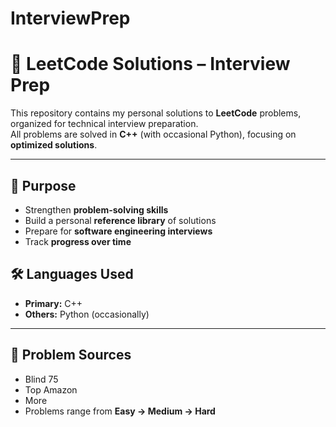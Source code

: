 # InterviewPrep

# 🧠 LeetCode Solutions – Interview Prep

This repository contains my personal solutions to **LeetCode** problems, organized for technical interview preparation.  
All problems are solved in **C++** (with occasional Python), focusing on **optimized solutions**.

---

## 📌 Purpose
- Strengthen **problem-solving skills**
- Build a personal **reference library** of solutions
- Prepare for **software engineering interviews**
- Track **progress over time**

## 🛠 Languages Used
- **Primary:** C++
- **Others:** Python (occasionally)

---

## 🧩 Problem Sources
- Blind 75
- Top Amazon
- More
- Problems range from **Easy → Medium → Hard**

